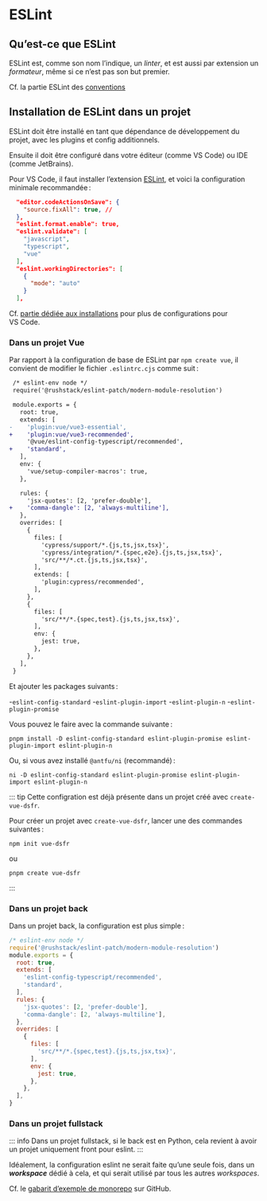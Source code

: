 # ESLint

## Qu’est-ce que ESLint

ESLint est, comme son nom l’indique, un *linter*, et est aussi par extension un *formateur*, même si ce n’est pas son but premier.

Cf. la partie ESLint des [conventions](/conventions/#conventions-de-lint-et-formattage)

## Installation de ESLint dans un projet

ESLint doit être installé en tant que dépendance de développement du projet, avec les plugins et config additionnels.

Ensuite il doit être configuré dans votre éditeur (comme VS Code) ou IDE (comme JetBrains).

Pour VS Code, il faut installer l’extension [ESLint](https://marketplace.visualstudio.com/items?itemName=dbaeumer.vscode-eslint), et voici la configuration minimale recommandée :

```json
  "editor.codeActionsOnSave": {
    "source.fixAll": true, //
  },
  "eslint.format.enable": true,
  "eslint.validate": [
    "javascript",
    "typescript",
    "vue"
  ],
  "eslint.workingDirectories": [
    {
      "mode": "auto"
    }
  ],
```

Cf. [partie dédiée aux installations](../installations/) pour plus de configurations pour VS Code.

### Dans un projet Vue

Par rapport à la configuration de base de ESLint par `npm create vue`, il convient de modifier le fichier `.eslintrc.cjs` comme suit :

```diff
 /* eslint-env node */
 require('@rushstack/eslint-patch/modern-module-resolution')

 module.exports = {
   root: true,
   extends: [
-    'plugin:vue/vue3-essential',
+    'plugin:vue/vue3-recommended',
     '@vue/eslint-config-typescript/recommended',
+    'standard',
   ],
   env: {
     'vue/setup-compiler-macros': true,
   },

   rules: {
     'jsx-quotes': [2, 'prefer-double'],
+    'comma-dangle': [2, 'always-multiline'],
   },
   overrides: [
     {
       files: [
         'cypress/support/*.{js,ts,jsx,tsx}',
         'cypress/integration/*.{spec,e2e}.{js,ts,jsx,tsx}',
         'src/**/*.ct.{js,ts,jsx,tsx}',
       ],
       extends: [
         'plugin:cypress/recommended',
       ],
     },
     {
       files: [
         'src/**/*.{spec,test}.{js,ts,jsx,tsx}',
       ],
       env: {
         jest: true,
       },
     },
   ],
 }
```

Et ajouter les packages suivants :

  -`eslint-config-standard`
  -`eslint-plugin-import`
  -`eslint-plugin-n`
  -`eslint-plugin-promise`

Vous pouvez le faire avec la commande suivante :

```console
pnpm install -D eslint-config-standard eslint-plugin-promise eslint-plugin-import eslint-plugin-n
```

Ou, si vous avez installé `@antfu/ni` (recommandé) :

```console
ni -D eslint-config-standard eslint-plugin-promise eslint-plugin-import eslint-plugin-n

```

::: tip
Cette configration est déjà présente dans un projet créé avec `create-vue-dsfr`.

Pour créer un projet avec `create-vue-dsfr`, lancer une des commandes suivantes :

```shell
npm init vue-dsfr
```

ou

```shell
pnpm create vue-dsfr
```

:::

### Dans un projet back

Dans un projet back, la configuration est plus simple :

```javascript
/* eslint-env node */
require('@rushstack/eslint-patch/modern-module-resolution')
module.exports = {
  root: true,
  extends: [
    'eslint-config-typescript/recommended',
    'standard',
  ],
  rules: {
    'jsx-quotes': [2, 'prefer-double'],
    'comma-dangle': [2, 'always-multiline'],
  },
  overrides: [
    {
      files: [
        'src/**/*.{spec,test}.{js,ts,jsx,tsx}',
      ],
      env: {
        jest: true,
      },
    },
  ],
}
```

### Dans un projet fullstack

::: info
Dans un projet fullstack, si le back est en Python, cela revient à avoir un projet uniquement front pour eslint.
:::

Idéalement, la configuration eslint ne serait faite qu’une seule fois, dans un ***workspace*** dédié à cela, et qui serait utilisé par tous les autres *workspaces*.

Cf. le [gabarit d’exemple de monorepo](https://github.com/laruiss/template-monorepo) sur GitHub.
